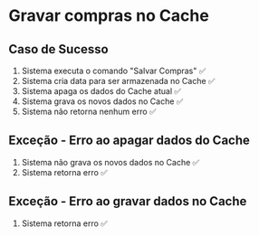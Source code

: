 # Gravar compras no Cache

## Caso de Sucesso
1. Sistema executa o comando "Salvar Compras" ✅
2. Sistema cria data para ser armazenada no Cache ✅
3. Sistema apaga os dados do Cache atual ✅
4. Sistema grava os novos dados no Cache ✅
5. Sistema não retorna nenhum erro ✅

## Exceção - Erro ao apagar dados do Cache
1. Sistema não grava os novos dados no Cache ✅
2. Sistema retorna erro ✅

## Exceção - Erro ao gravar dados no Cache
1. Sistema retorna erro ✅